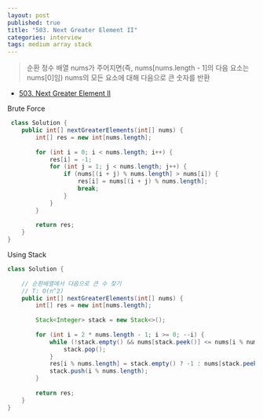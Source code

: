 ```yaml
---
layout: post
published: true
title: "503. Next Greater Element II"
categories: interview
tags: medium array stack
---
```


> 순환 정수 배열 nums가 주어지면(즉, nums[nums.length - 1]의 다음 요소는 nums[0]임) nums의 모든 요소에 대해 다음으로 큰 숫자를 반환

- [503. Next Greater Element II](https://leetcode.com/problems/next-greater-element-ii/)

Brute Force
```java
 class Solution {
    public int[] nextGreaterElements(int[] nums) {
        int[] res = new int[nums.length];
        
        for (int i = 0; i < nums.length; i++) {
            res[i] = -1;
            for (int j = 1; j < nums.length; j++) {
                if (nums[(i + j) % nums.length] > nums[i]) {
                    res[i] = nums[(i + j) % nums.length];
                    break;
                }
            }
        }
        
        return res;
    }
}
```

Using Stack
```java
class Solution {
    
    // 순환배열에서 다음으로 큰 수 찾기
    // T: O(n^2)
    public int[] nextGreaterElements(int[] nums) {
        int[] res = new int[nums.length];
        
        Stack<Integer> stack = new Stack<>();
        
        for (int i = 2 * nums.length - 1; i >= 0; --i) {
            while (!stack.empty() && nums[stack.peek()] <= nums[i % nums.length]) {
                stack.pop();
            }
            res[i % nums.length] = stack.empty() ? -1 : nums[stack.peek()];
            stack.push(i % nums.length);
        }
        
        return res;
    }
}
```
